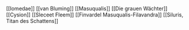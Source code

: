 [[Iomedae]]
[[van Bluming]]
[[Masuqualis]]
[[Die grauen Wächter]]
[[Cysion]]
[[Sleceet Fleem]]
[[Finvardel Masuqualis-Filavandra]]
[[Siluris, Titan des Schattens]]
